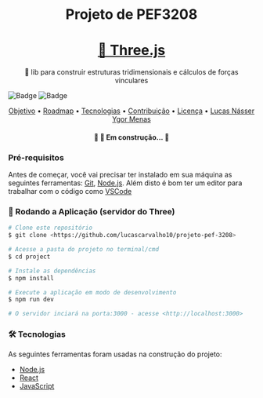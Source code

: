 <h1 align="center">Projeto de PEF3208</h1>

<h1 align="center">
    <a href="https://threejs.org/">🔗 Three.js</a>
</h1>
<p align="center">🚀 lib para construir estruturas tridimensionais e cálculos de forças vinculares</p>

![Badge](https://img.shields.io/badge/Poli-USP-%add8e6?style=for-the-badge&logo=ghost)
![Badge](https://img.shields.io/badge/PEF-3208-%1234a5?style=for-the-badge&logo=ghost)


<p align="center">
 <a href="#objetivo">Objetivo</a> •
 <a href="#roadmap">Roadmap</a> • 
 <a href="#tecnologias">Tecnologias</a> • 
 <a href="#contribuicao">Contribuição</a> • 
 <a href="#licenc-a">Licença</a> • 
 <a href="#autor">Lucas Násser Ygor Menas</a>
</p>

<h4 align="center"> 
	🚧  🚀 Em construção...  🚧
</h4>

### Pré-requisitos

Antes de começar, você vai precisar ter instalado em sua máquina as seguintes ferramentas:
[Git](https://git-scm.com), [Node.js](https://nodejs.org/en/). 
Além disto é bom ter um editor para trabalhar com o código como [VSCode](https://code.visualstudio.com/)

### 🎲 Rodando a Aplicação (servidor do Three)

```bash
# Clone este repositório
$ git clone <https://github.com/lucascarvalho10/projeto-pef-3208>

# Acesse a pasta do projeto no terminal/cmd
$ cd project

# Instale as dependências
$ npm install

# Execute a aplicação em modo de desenvolvimento
$ npm run dev

# O servidor inciará na porta:3000 - acesse <http://localhost:3000>
```
### 🛠 Tecnologias

As seguintes ferramentas foram usadas na construção do projeto:

- [Node.js](https://nodejs.org/en/)
- [React](https://threejs.org/)
- [JavaScript](https://javascript.info/js)

